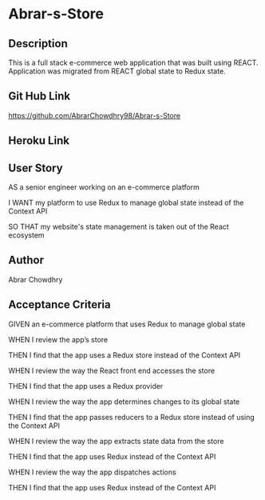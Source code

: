 # Abrar-s-Store

## Description
This is a full stack e-commerce web application that was built using REACT. Application was migrated from REACT global state to Redux state.

## Git Hub Link
https://github.com/AbrarChowdhry98/Abrar-s-Store

## Heroku Link


## User Story
AS a senior engineer working on an e-commerce platform

I WANT my platform to use Redux to manage global state instead of the Context API

SO THAT my website's state management is taken out of the React ecosystem

## Author
Abrar Chowdhry

## Acceptance Criteria

GIVEN an e-commerce platform that uses Redux to manage global state

WHEN I review the app’s store

THEN I find that the app uses a Redux store instead of the Context API

WHEN I review the way the React front end accesses the store

THEN I find that the app uses a Redux provider

WHEN I review the way the app determines changes to its global state

THEN I find that the app passes reducers to a Redux store instead of using the Context API

WHEN I review the way the app extracts state data from the store

THEN I find that the app uses Redux instead of the Context API

WHEN I review the way the app dispatches actions

THEN I find that the app uses Redux instead of the Context API
